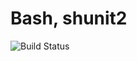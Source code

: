 # Bash, shunit2

![Build Status](https://travis-ci.org/cyber-dojo-languages/bash-shunit2.svg?branch=master)
